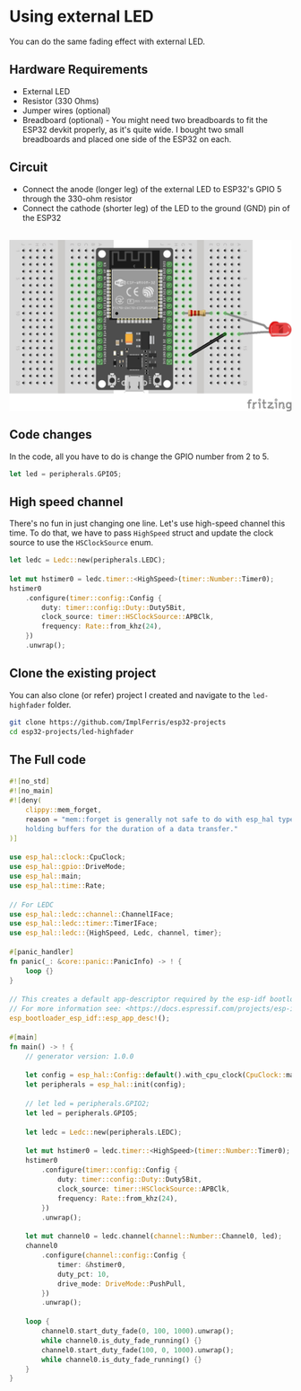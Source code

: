 # Using external LED

You can do the same fading effect with external LED. 

## Hardware Requirements

- External LED
- Resistor (330 Ohms)
- Jumper wires (optional)
- Breadboard (optional) - You might need two breadboards to fit the ESP32 devkit properly, as it's quite wide. I bought two small breadboards and placed one side of the ESP32 on each.


## Circuit
- Connect the anode (longer leg) of the external LED to ESP32's GPIO 5 through the 330-ohm resistor
- Connect the cathode (shorter leg) of the LED  to the ground (GND) pin of the ESP32
<br/><br/>
<img style="display: block; margin: auto;" src="./images/esp32-external-led-circuit.jpg"/>


## Code changes

In the code, all you have to do is change the GPIO number from 2 to 5.

```rust
let led = peripherals.GPIO5;
```

## High speed channel

There's no fun in just changing one line. Let's use high-speed channel this time. To do that, we have to pass `HighSpeed` struct and update the clock source to use the `HSClockSource` enum.

```rust
let ledc = Ledc::new(peripherals.LEDC);

let mut hstimer0 = ledc.timer::<HighSpeed>(timer::Number::Timer0);
hstimer0
    .configure(timer::config::Config {
        duty: timer::config::Duty::Duty5Bit,
        clock_source: timer::HSClockSource::APBClk,
        frequency: Rate::from_khz(24),
    })
    .unwrap();
```


## Clone the existing project
You can also clone (or refer) project I created and navigate to the `led-highfader` folder.

```sh
git clone https://github.com/ImplFerris/esp32-projects
cd esp32-projects/led-highfader
```

## The Full code

```rust
#![no_std]
#![no_main]
#![deny(
    clippy::mem_forget,
    reason = "mem::forget is generally not safe to do with esp_hal types, especially those \
    holding buffers for the duration of a data transfer."
)]

use esp_hal::clock::CpuClock;
use esp_hal::gpio::DriveMode;
use esp_hal::main;
use esp_hal::time::Rate;

// For LEDC
use esp_hal::ledc::channel::ChannelIFace;
use esp_hal::ledc::timer::TimerIFace;
use esp_hal::ledc::{HighSpeed, Ledc, channel, timer};

#[panic_handler]
fn panic(_: &core::panic::PanicInfo) -> ! {
    loop {}
}

// This creates a default app-descriptor required by the esp-idf bootloader.
// For more information see: <https://docs.espressif.com/projects/esp-idf/en/stable/esp32/api-reference/system/app_image_format.html#application-description>
esp_bootloader_esp_idf::esp_app_desc!();

#[main]
fn main() -> ! {
    // generator version: 1.0.0

    let config = esp_hal::Config::default().with_cpu_clock(CpuClock::max());
    let peripherals = esp_hal::init(config);

    // let led = peripherals.GPIO2;
    let led = peripherals.GPIO5;

    let ledc = Ledc::new(peripherals.LEDC);

    let mut hstimer0 = ledc.timer::<HighSpeed>(timer::Number::Timer0);
    hstimer0
        .configure(timer::config::Config {
            duty: timer::config::Duty::Duty5Bit,
            clock_source: timer::HSClockSource::APBClk,
            frequency: Rate::from_khz(24),
        })
        .unwrap();

    let mut channel0 = ledc.channel(channel::Number::Channel0, led);
    channel0
        .configure(channel::config::Config {
            timer: &hstimer0,
            duty_pct: 10,
            drive_mode: DriveMode::PushPull,
        })
        .unwrap();

    loop {
        channel0.start_duty_fade(0, 100, 1000).unwrap();
        while channel0.is_duty_fade_running() {}
        channel0.start_duty_fade(100, 0, 1000).unwrap();
        while channel0.is_duty_fade_running() {}
    }
}
```
